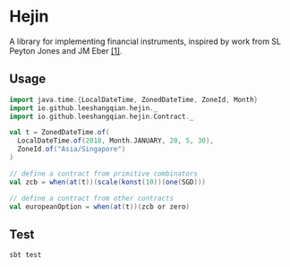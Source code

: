 # Hejin

A library for implementing financial instruments, inspired by work from SL Peyton Jones and JM Eber [[1]](https://www.microsoft.com/en-us/research/publication/composing-contracts-an-adventure-in-financial-engineering/).

## Usage

```scala
import java.time.{LocalDateTime, ZonedDateTime, ZoneId, Month}
import io.github.leeshangqian.hejin._
import io.github.leeshangqian.hejin.Contract._

val t = ZonedDateTime.of(
  LocalDateTime.of(2018, Month.JANUARY, 20, 5, 30), 
  ZoneId.of("Asia/Singapore")
)

// define a contract from primitive combinators
val zcb = when(at(t))(scale(konst(10))(one(SGD)))

// define a contract from other contracts
val europeanOption = when(at(t))(zcb or zero)
```

## Test

```bash
sbt test
```
